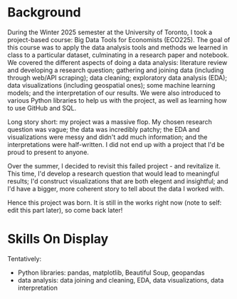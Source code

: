 # Background
During the Winter 2025 semester at the University of Toronto, I took a project-based course: Big Data Tools for Economists (ECO225). The goal of this course was to apply the data analysis tools and methods we learned in class to a particular dataset, culminating in a research paper and notebook. We covered the different aspects of doing a data analysis: literature review and developing a research question; gathering and joining data (including through web/API scraping); data cleaning; exploratory data analysis (EDA); data visualizations (including geospatial ones); some machine learning models; and the interpretation of our results. We were also introduced to various Python libraries to help us with the project, as well as learning how to use GitHub and SQL.

Long story short: my project was a massive flop. My chosen research question was vague; the data was incredibly patchy; the EDA and visualizations were messy and didn't add much information; and the interpretations were half-written. I did not end up with a project that I'd be proud to present to anyone.

Over the summer, I decided to revisit this failed project - and revitalize it. This time, I'd develop a research question that would lead to meaningful results; I'd construct visualizations that are both elegent and insightful; and I'd have a bigger, more coherent story to tell about the data I worked with.

Hence this project was born. It is still in the works right now (note to self: edit this part later), so come back later!

# Skills On Display

Tentatively:
- Python libraries: pandas, matplotlib, Beautiful Soup, geopandas
- data analysis: data joining and cleaning, EDA, data visualizations, data interpretation
